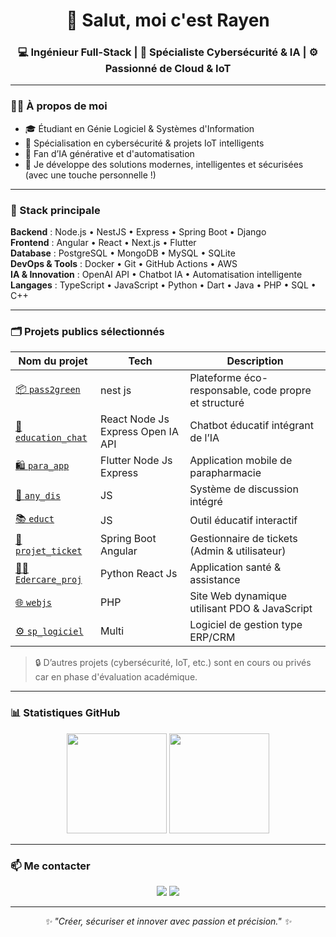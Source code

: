 <h1 align="center">👋 Salut, moi c'est Rayen</h1>
<h3 align="center">💻 Ingénieur Full-Stack | 🔐 Spécialiste Cybersécurité & IA | ⚙️ Passionné de Cloud & IoT</h3>



---

### 👨‍💻 À propos de moi

- 🎓 Étudiant en Génie Logiciel & Systèmes d'Information  
- 🔐 Spécialisation en cybersécurité & projets IoT intelligents  
- 🤖 Fan d’IA générative et d'automatisation
- 🚀 Je développe des solutions modernes, intelligentes et sécurisées (avec une touche personnelle !)

---

### 🧠 Stack principale

**Backend** : Node.js • NestJS • Express • Spring Boot • Django  
**Frontend** : Angular • React • Next.js • Flutter  
**Database** : PostgreSQL • MongoDB • MySQL • SQLite  
**DevOps & Tools** : Docker • Git • GitHub Actions • AWS  
**IA & Innovation** : OpenAI API • Chatbot IA • Automatisation intelligente  
**Langages** : TypeScript • JavaScript • Python • Dart • Java • PHP • SQL • C++

---

### 🗂️ Projets publics sélectionnés

| Nom du projet | Tech | Description |
|---------------|------|-------------|
| [📦 `pass2green`](https://github.com/rayen43500/pass2green) | nest js | Plateforme éco-responsable, code propre et structuré |
| [🧠 `education_chat`](https://github.com/rayen43500/education_chat) | React Node Js Express Open IA API | Chatbot éducatif intégrant de l’IA |
| [🛍️ `para_app`](https://github.com/rayen43500/para_app) | Flutter Node Js Express | Application mobile de parapharmacie |
| [💬 `any_dis`](https://github.com/rayen43500/any_dis) | JS | Système de discussion intégré |
| [📚 `educt`](https://github.com/rayen43500/educt) | JS | Outil éducatif interactif |
| [🎫 `projet_ticket`](https://github.com/rayen43500/projet_ticket) | Spring Boot Angular | Gestionnaire de tickets (Admin & utilisateur) |
| [🧑‍⚕️ `Edercare_proj`](https://github.com/rayen43500/Edercare_proj) | Python React Js | Application santé & assistance |
| [🌐 `webjs`](https://github.com/rayen43500/webjs) | PHP | Site Web dynamique utilisant PDO & JavaScript |
| [⚙️ `sp_logiciel`](https://github.com/rayen43500/sp_logiciel) | Multi | Logiciel de gestion type ERP/CRM |

> 🔒 D’autres projets (cybersécurité, IoT, etc.) sont en cours ou privés car en phase d'évaluation académique.

---

### 📊 Statistiques GitHub

<p align="center">
  <img src="https://github-readme-stats.vercel.app/api?username=rayen43500&show_icons=true&theme=react" height="160" />
  <img src="https://github-readme-streak-stats.herokuapp.com?user=rayen43500&theme=react" height="160" />
</p>

---

### 📫 Me contacter

<p align="center">
  <a href="mailto:rayen.email@example.com"><img src="https://img.shields.io/badge/Email-D14836?style=for-the-badge&logo=gmail&logoColor=white"/></a>
  <a href="https://www.linkedin.com/in/ton-linkedin/"><img src="https://img.shields.io/badge/LinkedIn-0A66C2?style=for-the-badge&logo=linkedin&logoColor=white"/></a>
</p>

---

<p align="center"><em>✨ "Créer, sécuriser et innover avec passion et précision." ✨</em></p>
